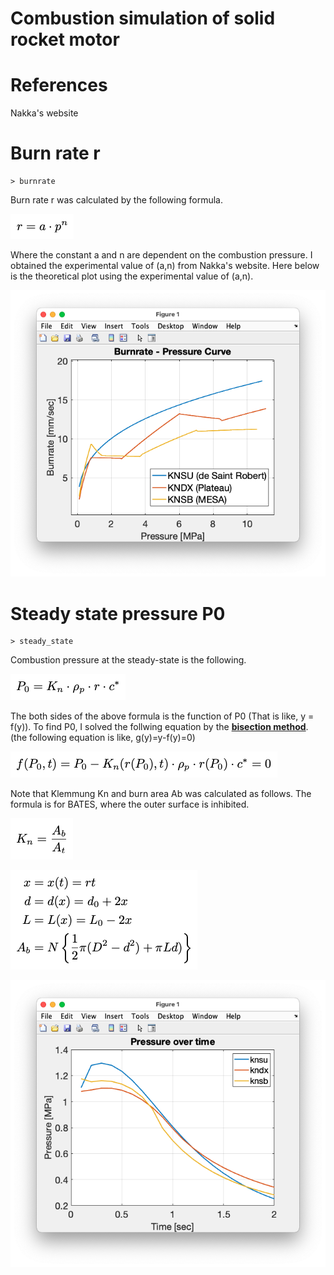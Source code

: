# Combustion simulation of solid rocket motor

# References
Nakka's website


# Burn rate r 
```
> burnrate
```
Burn rate r was calculated by the following formula.

![](misc/r.png)

Where the constant a and n are dependent on the combustion pressure. I obtained the experimental value of (a,n) from Nakka's website. Here below is the theoretical plot using the experimental value of (a,n).

![burnrate.png](misc/burnrate.png)


# Steady state pressure P0

```
> steady_state
```
Combustion pressure at the steady-state is the following.

![](misc/p0.png)

The both sides of the above formula is the function of P0 (That is like, y = f(y)). To find P0, I solved the follwing equation by the [**bisection method**](https://en.wikipedia.org/wiki/Bisection_method). (the following equation is like, g(y)=y-f(y)=0)
 
![](misc/f.png)

Note that Klemmung Kn and burn area Ab was calculated as follows.
The formula is for BATES, where the outer surface is inhibited.

![](misc/Kn.png)

![](misc/Ab.png)


![burnrate.png](misc/steady_state.png)





